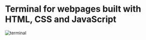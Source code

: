 # Terminal for webpages built with HTML, CSS and JavaScript
![terminal](https://github.com/user-attachments/assets/6707b189-d650-40db-ace3-55a35797b5ec)
